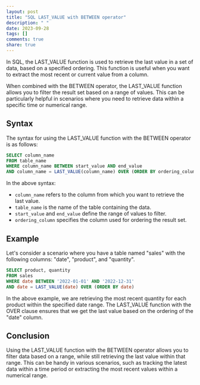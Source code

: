 ```yaml
---
layout: post
title: "SQL LAST_VALUE with BETWEEN operator"
description: " "
date: 2023-09-28
tags: []
comments: true
share: true
---
```


In SQL, the LAST_VALUE function is used to retrieve the last value in a set of data, based on a specified ordering. This function is useful when you want to extract the most recent or current value from a column. 

When combined with the BETWEEN operator, the LAST_VALUE function allows you to filter the result set based on a range of values. This can be particularly helpful in scenarios where you need to retrieve data within a specific time or numerical range.

## Syntax

The syntax for using the LAST_VALUE function with the BETWEEN operator is as follows:

```sql
SELECT column_name
FROM table_name
WHERE column_name BETWEEN start_value AND end_value
AND column_name = LAST_VALUE(column_name) OVER (ORDER BY ordering_column)
```

In the above syntax:

- `column_name` refers to the column from which you want to retrieve the last value.
- `table_name` is the name of the table containing the data.
- `start_value` and `end_value` define the range of values to filter.
- `ordering_column` specifies the column used for ordering the result set.

## Example

Let's consider a scenario where you have a table named "sales" with the following columns: "date", "product", and "quantity".

```sql
SELECT product, quantity
FROM sales
WHERE date BETWEEN '2022-01-01' AND '2022-12-31'
AND date = LAST_VALUE(date) OVER (ORDER BY date)
```

In the above example, we are retrieving the most recent quantity for each product within the specified date range. The LAST_VALUE function with the OVER clause ensures that we get the last value based on the ordering of the "date" column.

## Conclusion

Using the LAST_VALUE function with the BETWEEN operator allows you to filter data based on a range, while still retrieving the last value within that range. This can be handy in various scenarios, such as tracking the latest data within a time period or extracting the most recent values within a numerical range.